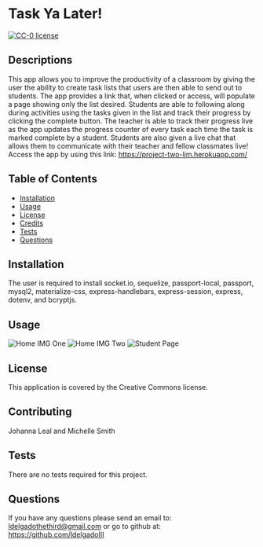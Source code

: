# Task Ya Later!
  
  [![CC-0 license](https://img.shields.io/badge/License-CC--0-blue.svg)](https://creativecommons.org/licenses/by-nd/4.0)
  ## Descriptions

  This app allows you to improve the productivity of a classroom by giving the user the ability to create task lists that users are then able to send out to students. The app provides a link that, when clicked or access, will populate a page showing only the list desired. Students are able to following along during activities using the tasks given in the list and track their progress by clicking the complete button. The teacher is able to track their progress live as the app updates the progress counter of every task each time the task is marked complete by a student. Students are also given a live chat that allows them to communicate with their teacher and fellow classmates live! Access the app by using this link: https://project-two-ljm.herokuapp.com/

  ## Table of Contents

  * [Installation](#installation)
  * [Usage](#usage)
  * [License](#license)
  * [Credits](#contributing)
  * [Tests](#tests)
  * [Questions](#questions)
    
  ## Installation
  
  The user is required to install socket.io, sequelize, passport-local, passport, mysql2, materialize-css, express-handlebars, express-session, express, dotenv, and bcryptjs.
  
  ## Usage

  ![Home IMG One](/images/tyl_img_one.PNG)
  ![Home IMG Two](/images/tyl_img_two.PNG)
  ![Student Page](/images/student_img.PNG)

  ## License

  This application is covered by the Creative Commons license.

  ## Contributing

  Johanna Leal and Michelle Smith

  ## Tests

  There are no tests required for this project.

  ## Questions

  If you have any questions please send an email to: ldelgadothethird@gmail.com or go to github at: https://github.com/ldelgadoIII


